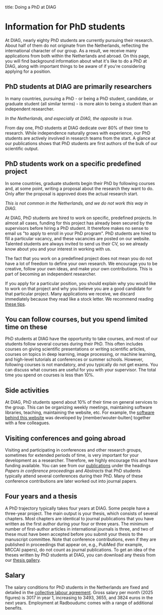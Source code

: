 title: Doing a PhD at DIAG

# Information for PhD students

At DIAG, nearly eighty PhD students are currently pursuing their research. About half of them do not originate from the Netherlands, reflecting the international character of our group. As a result, we receive many applications from both within the Netherlands and abroad. On this page, you will find background information about what it's like to do a PhD at DIAG, along with important things to be aware of if you're considering applying for a position.

## PhD students at DIAG are primarily researchers

In many countries, pursuing a PhD - or being a PhD student, candidate, or graduate student (all similar terms) - is more akin to being a student than an independent researcher.

*In the Netherlands, and especially at DIAG, the opposite is true.*

From day one, PhD students at DIAG dedicate over 80% of their time to research. While independence naturally grows with experience, our PhD students are actively involved in research teams from the start. A glance at our publications shows that PhD students are first authors of the bulk of our scientific output.

## PhD students work on a specific predefined project

In some countries, graduate students begin their PhD by following courses and, at some point, writing a proposal about the research they want to do. Only after the proposal is approved does the actual research start.

*This is not common in the Netherlands, and we do not work this way in DIAG.*

At DIAG, PhD students are hired to work on specific, predefined projects. In almost all cases, funding for this project has already been secured by the supervisors before hiring a PhD student. It therefore makes no sense to email us "to apply to enroll in your PhD program". PhD students are hired to fill a particular vacancy, and these vacancies are posted on our website. Talented students are always invited to send us their CV, so we already know about you and your interest in working with us.

The fact that you work on a predefined project does not mean you do not have a lot of freedom to define your own research. We encourage you to be creative, follow your own ideas, and make your own contributions. This is part of becoming an independent researcher.

If you apply for a particular position, you should explain why you would like to work on that project and why you believe you are a good candidate for that particular project. Many applications we receive, we discard immediately because they read like a stock letter. We recommend reading [these tips](http://www.sciencesurvivalblog.com/tips_for_juniors/applying-successfully-for-a-phd-position-by-email_6682).

## You can follow courses, but you spend limited time on these

PhD students at DIAG have the opportunity to take courses, and most of our students follow several courses during their PhD. This often includes courses on giving scientific presentations or writing scientific articles, courses on topics in deep learning, image processing, or machine learning, and high-level tutorials at conferences or summer schools. However, following courses is not mandatory, and you typically do not get exams. You can discuss what courses are useful for you with your supervisor. The total time you spend on courses is less than 10%.

## Side activities

At DIAG, PhD students spend about 10% of their time on general services to the group. This can be organizing weekly meetings, maintaining software libraries, teaching, maintaining the website, etc. For example, the [software behind this website](https://github.com/DIAGNijmegen/website-content) was developed by [member/wouter-bulten] together with a few colleagues.

## Visiting conferences and going abroad

Visiting and participating in conferences and other research groups, sometimes for extended periods of time, is very important for your development as a researcher. Therefore, we highly encourage this and have funding available. You can see from our [publications](/publications) under the headings _Papers in conference proceedings_ and _Abstracts_ that PhD students typically attend several conferences during their PhD. Many of these conference contributions are later worked out into journal papers.

## Four years and a thesis

A PhD trajectory typically takes four years at DIAG. Some people have a three-year project. The main output is your thesis, which consists of several chapters. Most chapters are identical to journal publications that you have written as the first author during your four or three years. The minimum number of first-author articles in international journals is three, and two of these must have been accepted before you submit your thesis to the manuscript committee. Note that conference contributions, even if they are published in proceedings that appear on, e.g., PubMed (for example, MICCAI papers), do not count as journal publications. To get an idea of the theses written by PhD students at DIAG, you can download any thesis from our [thesis gallery](/thesis-gallery).

## Salary

The salary conditions for PhD students in the Netherlands are fixed and detailed in the [collective labour agreement](https://www.radboudumc.nl/en/working-at/what-do-we-offer/terms-conditions). Gross salary per month (2025 figures) is 3017 in year 1, increasing to 3493, 3655, and 3824 euros in the next years. Employment at Radboudumc comes with a range of additional benefits.
